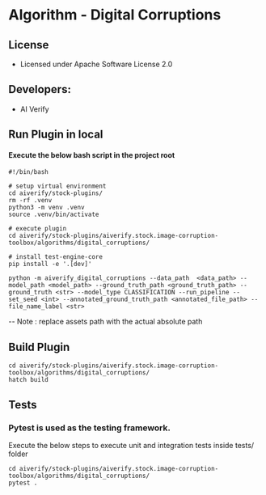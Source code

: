# Algorithm - Digital Corruptions

## License
* Licensed under Apache Software License 2.0

## Developers:
* AI Verify

## Run Plugin in local
#### Execute the below bash script in the project root
```
#!/bin/bash

# setup virtual environment
cd aiverify/stock-plugins/
rm -rf .venv
python3 -m venv .venv
source .venv/bin/activate

# execute plugin
cd aiverify/stock-plugins/aiverify.stock.image-corruption-toolbox/algorithms/digital_corruptions/

# install test-engine-core 
pip install -e '.[dev]'

python -m aiverify_digital_corruptions --data_path  <data_path> --model_path <model_path> --ground_truth_path <ground_truth_path> --ground_truth <str> --model_type CLASSIFICATION --run_pipeline --set_seed <int> --annotated_ground_truth_path <annotated_file_path> --file_name_label <str>

```
--  Note : replace assets path with the actual absolute path

## Build Plugin
```
cd aiverify/stock-plugins/aiverify.stock.image-corruption-toolbox/algorithms/digital_corruptions/
hatch build
```
## Tests
### Pytest is used as the testing framework.
Execute the below steps to execute unit and integration tests inside tests/ folder
```
cd aiverify/stock-plugins/aiverify.stock.image-corruption-toolbox/algorithms/digital_corruptions/
pytest .
```
